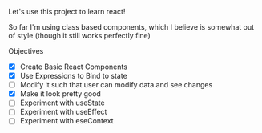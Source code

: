 Let's use this project to learn react!

So far I'm using class based components, which I believe is somewhat out of style (though it still works perfectly fine)

Objectives

- [x] Create Basic React Components
- [x] Use Expressions to Bind to state
- [ ] Modify it such that user can modify data and see changes
- [x] Make it look pretty good
- [ ] Experiment with useState
- [ ] Experiment with useEffect
- [ ] Experiment with eseContext
